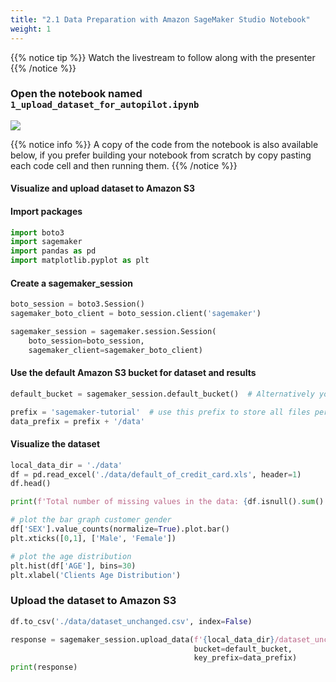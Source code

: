 ```yaml
---
title: "2.1 Data Preparation with Amazon SageMaker Studio Notebook"
weight: 1
---
```


{{% notice tip %}}
Watch the livestream to follow along with the presenter
{{% /notice %}}

### Open the notebook named `1_upload_dataset_for_autopilot.ipynb`
![](/images/setup/setup14.png)

{{% notice info %}}
A copy of the code from the notebook is also available below, if you prefer building your notebook from scratch by copy pasting each code cell and then running them.
{{% /notice %}}

#### Visualize and upload dataset to Amazon S3

#### Import packages


```python
import boto3
import sagemaker
import pandas as pd
import matplotlib.pyplot as plt
```

#### Create a sagemaker_session


```python
boto_session = boto3.Session()
sagemaker_boto_client = boto_session.client('sagemaker')

sagemaker_session = sagemaker.session.Session(
    boto_session=boto_session,
    sagemaker_client=sagemaker_boto_client)
```

#### Use the default Amazon S3 bucket for dataset and results


```python
default_bucket = sagemaker_session.default_bucket()  # Alternatively you can use your custom bucket here.

prefix = 'sagemaker-tutorial'  # use this prefix to store all files pertaining to this workshop.
data_prefix = prefix + '/data'
```

#### Visualize the dataset


```python
local_data_dir = './data'
df = pd.read_excel('./data/default_of_credit_card.xls', header=1)
df.head()
```


```python
print(f'Total number of missing values in the data: {df.isnull().sum().sum()}')
```


```python
# plot the bar graph customer gender
df['SEX'].value_counts(normalize=True).plot.bar()
plt.xticks([0,1], ['Male', 'Female'])
```


```python
# plot the age distribution
plt.hist(df['AGE'], bins=30)
plt.xlabel('Clients Age Distribution')
```
### Upload the dataset to Amazon S3

```python
df.to_csv('./data/dataset_unchanged.csv', index=False)

response = sagemaker_session.upload_data(f'{local_data_dir}/dataset_unchanged.csv',
                                         bucket=default_bucket,
                                         key_prefix=data_prefix)
print(response)
```
